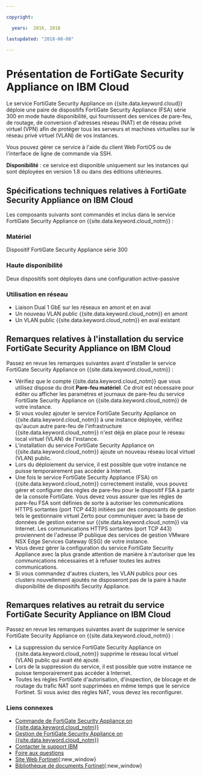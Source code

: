 ```yaml
---

copyright:

  years:  2016, 2018

lastupdated: "2018-08-08"

---
```


# Présentation de FortiGate Security Appliance on IBM Cloud

Le service FortiGate Security Appliance on {{site.data.keyword.cloud}} déploie une paire de dispositifs FortiGate Security Appliance (FSA) série 300 en mode haute disponibilité, qui fournissent des services de pare-feu, de routage, de conversion d'adresses réseau (NAT) et de réseau privé virtuel (VPN) afin de protéger tous les serveurs et machines virtuelles sur le réseau privé virtuel (VLAN) de vos instances.

Vous pouvez gérer ce service à l'aide du client Web FortiOS ou de l'interface de ligne de commande via SSH.

**Disponibilité** : ce service est disponible uniquement sur les instances qui sont déployées en version 1.8 ou dans des éditions ultérieures.

## Spécifications techniques relatives à FortiGate Security Appliance on IBM Cloud

Les composants suivants sont commandés et inclus dans le service FortiGate Security Appliance on {{site.data.keyword.cloud_notm}} :

### Matériel

Dispositif FortiGate Security Appliance série 300

### Haute disponibilité

Deux dispositifs sont déployés dans une configuration active-passive

### Utilisation en réseau

* Liaison Dual 1 GbE sur les réseaux en amont et en aval
* Un nouveau VLAN public {{site.data.keyword.cloud_notm}} en amont
* Un VLAN public {{site.data.keyword.cloud_notm}} en aval existant

## Remarques relatives à l'installation du service FortiGate Security Appliance on IBM Cloud

Passez en revue les remarques suivantes avant d'installer le service FortiGate Security Appliance on {{site.data.keyword.cloud_notm}} :
* Vérifiez que le compte {{site.data.keyword.cloud_notm}} que vous utilisez dispose du droit **Pare-feu matériel**. Ce droit est nécessaire pour éditer ou afficher les paramètres et journaux de pare-feu du service FortiGate Security Appliance on {{site.data.keyword.cloud_notm}} de votre instance.
* Si vous voulez ajouter le service FortiGate Security Appliance on {{site.data.keyword.cloud_notm}} à une instance déployée, vérifiez qu'aucun autre pare-feu de l'infrastructure {{site.data.keyword.cloud_notm}} n'est déjà en place pour le réseau local virtuel (VLAN) de l'instance.
* L'installation du service FortiGate Security Appliance on {{site.data.keyword.cloud_notm}} ajoute un nouveau réseau local virtuel (VLAN) public.
* Lors du déploiement du service, il est possible que votre instance ne puisse temporairement pas accéder à Internet.
* Une fois le service FortiGate Security Appliance (FSA) on {{site.data.keyword.cloud_notm}} correctement installé, vous pouvez gérer et configurer des règles de pare-feu pour le dispositif FSA à partir de la console FortiGate. Vous devez vous assurer que les règles de pare-feu FSA sont définies de sorte à autoriser les communications HTTPS sortantes (port TCP 443) initiées par des composants de gestion tels le gestionnaire virtuel Zerto pour communiquer avec la base de données de gestion externe sur {{site.data.keyword.cloud_notm}} via Internet. Les communications HTTPS sortantes (port TCP 443) proviennent de l'adresse IP publique des services de gestion VMware NSX Edge Services Gateway (ESG) de votre instance.
* Vous devez gérer la configuration du service FortiGate Security Appliance avec la plus grande attention de manière à n'autoriser que les communications nécessaires et à refuser toutes les autres communications.
* Si vous commandez d'autres clusters, les VLAN publics pour ces clusters nouvellement ajoutés ne disposeront pas de la paire à haute disponibilité de dispositifs Security Appliance.

## Remarques relatives au retrait du service FortiGate Security Appliance on IBM Cloud

Passez en revue les remarques suivantes avant de supprimer le service FortiGate Security Appliance on {{site.data.keyword.cloud_notm}} :
* La suppression du service FortiGate Security Appliance on {{site.data.keyword.cloud_notm}} supprime le réseau local virtuel (VLAN) public qui avait été ajouté.
* Lors de la suppression du service, il est possible que votre instance ne puisse temporairement pas accéder à Internet.
* Toutes les règles FortiGate d'autorisation, d'inspection, de blocage et de routage du trafic NAT sont supprimées en même temps que le service Fortinet. Si vous aviez des règles NAT, vous devez les reconfigurer.

### Liens connexes

* [Commande de FortiGate Security Appliance on {{site.data.keyword.cloud_notm}}](fsa_ordering.html)
* [Gestion de FortiGate Security Appliance on {{site.data.keyword.cloud_notm}}](managingfsa.html)
* [Contacter le support IBM](../vmonic/trbl_support.html)
* [Foire aux questions](../vmonic/faq.html)
* [Site Web Fortinet](https://www.fortinet.com/){:new_window}
* [Bibliothèque de documents Fortinet](http://docs.fortinet.com/fortigate/admin-guides){:new_window}
